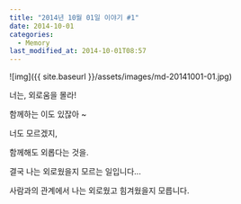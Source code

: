 ```yaml
---
title: "2014년 10월 01일 이야기 #1"
date: 2014-10-01
categories:
  - Memory
last_modified_at: 2014-10-01T08:57
---
```


![img]({{ site.baseurl }}/assets/images/md-20141001-01.jpg)


너는, 외로움을 몰라! 

함께하는 이도 있잖아 ~ 

너도 모르겠지, 

함께해도 외롭다는 것을. 

결국 나는 외로웠을지 모르는 일입니다... 

사람과의 관계에서 나는 외로웠고 힘겨웠을지 모릅니다.